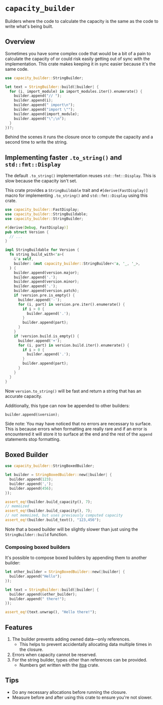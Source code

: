 # `capacity_builder`

Builders where the code to calculate the capacity is the same as the code to
write what's being built.

## Overview

Sometimes you have some complex code that would be a bit of a pain to calculate
the capacity of or could risk easily getting out of sync with the
implementation. This crate makes keeping it in sync easier because it's the same
code.

```rs
use capacity_builder::StringBuilder;

let text = StringBuilder::build(|builder| {
  for (i, import_module) in import_modules.iter().enumerate() {
    builder.append("// ");
    builder.append(i);
    builder.append(" import\n");
    builder.append("import \"");
    builder.append(import_module);
    builder.append("\";\n");
  }
})?;
```

Behind the scenes it runs the closure once to compute the capacity and a second
time to write the string.

## Implementing faster `.to_string()` and `std::fmt::Display`

The default `.to_string()` implementation reuses `std::fmt::Display`. This is
slow because the capacity isn't set.

This crate provides a `StringBuildable` trait and `#[derive(FastDisplay)]` macro
for implementing `.to_string()` and `std::fmt::Display` using this crate.

```rs
use capacity_builder::FastDisplay;
use capacity_builder::StringBuildable;
use capacity_builder::StringBuilder;

#[derive(Debug, FastDisplay)]
pub struct Version {
  // ...
}

impl StringBuildable for Version {
  fn string_build_with<'a>(
    &'a self,
    builder: &mut capacity_builder::StringBuilder<'a, '_, '_>,
  ) {
    builder.append(version.major);
    builder.append('.');
    builder.append(version.minor);
    builder.append('.');
    builder.append(version.patch);
    if !version.pre.is_empty() {
      builder.append('-');
      for (i, part) in version.pre.iter().enumerate() {
        if i > 0 {
          builder.append('.');
        }
        builder.append(part);
      }
    }
    if !version.build.is_empty() {
      builder.append('+');
      for (i, part) in version.build.iter().enumerate() {
        if i > 0 {
          builder.append('.');
        }
        builder.append(part);
      }
    }
  }
}
```

Now `version.to_string()` will be fast and return a string that has an accurate
capacity.

Additionally, this type can now be appended to other builders:

```rs
builder.append(&version);
```

Side note: You may have noticed that no errors are necessary to surface. This is
because errors when formatting are really rare and if an error is encountered it
will store it to surface at the end and the rest of the `append` statements stop
formatting.

## Boxed Builder

```rs
use capacity_builder::StringBoxedBuilder;

let builder = StringBoxedBuilder::new(|builder| {
  builder.append(123);
  builder.append(',');
  builder.append(456);
});

assert_eq!(builder.build_capacity(), 7);
// memoized
assert_eq!(builder.build_capacity(), 7);
// not memoized, but uses previously computed capacity
assert_eq!(builder.build_text(), "123,456");
```

Note that a boxed builder will be slightly slower than just using the
`StringBuilder::build` function.

### Composing boxed builders

It's possible to compose boxed builders by appending them to another builder:

```rs
let other_builder = StringBoxedBuilder::new(|builder| {
  builder.append("Hello");
});

let text = StringBuilder::build(|builder| {
  builder.append(&other_builder);
  builder.append(" there!");
});

assert_eq!(text.unwrap(), "Hello there!");
```

## Features

1. The builder prevents adding owned data—only references.
   - This helps to prevent accidentally allocating data multiple times in the
     closure.
1. Errors when capacity cannot be reserved.
1. For the string builder, types other than references can be provided.
   - Numbers get written with the [itoa](https://crates.io/crates/itoa) crate.

## Tips

- Do any necessary allocations before running the closure.
- Measure before and after using this crate to ensure you're not slower.
